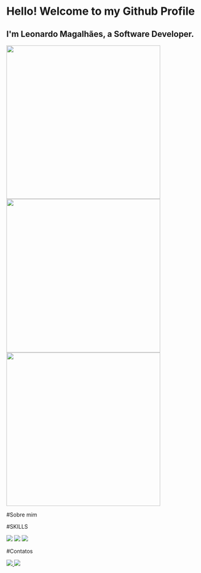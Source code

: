 # Hello! Welcome to my Github Profile
## I'm Leonardo Magalhães, a Software Developer.

<img src="https://camo.githubusercontent.com/9c97a381b2b2294105e064026d3bf16895e7d833bebb6aaddcb71f1aa6138273/68747470733a2f2f6769746875622d726561646d652d73746174732e76657263656c2e6170702f6170693f757365726e616d653d4c6d6167616c686165737a267468656d653d64726163756c612673686f775f69636f6e733d7472756526686964655f626f726465723d66616c736526636f756e745f707269766174653d74727565" width="400"/>


<img src="https://camo.githubusercontent.com/45c89202f14063b54523615a09590ac02b63eb9f5b7abadcd5b859322f85aee3/68747470733a2f2f6769746875622d726561646d652d73747265616b2d73746174732e6865726f6b756170702e636f6d2f3f757365723d4c6d6167616c686165737a267468656d653d64726163756c6126686964655f626f726465723d66616c7365" width="400"/>

<img src="https://camo.githubusercontent.com/e2658edc3f132b878083da97368f3af51efd1db2d7b1ad1b1cde331f8702efe4/68747470733a2f2f6769746875622d726561646d652d73746174732e76657263656c2e6170702f6170692f746f702d6c616e67732f3f757365726e616d653d4c6d6167616c686165737a267468656d653d64726163756c612673686f775f69636f6e733d7472756526686964655f626f726465723d66616c7365266c61796f75743d636f6d70616374" width="400"/>

#Sobre mim


#SKILLS
<div>
<img src="https://img.shields.io/badge/Python-3776AB?style=for-the-badge&logo=python&logoColor=white" />
<img src="https://img.shields.io/badge/HTML-239120?style=for-the-badge&logo=html5&logoColor=white" />
<img src="https://img.shields.io/badge/Node.js-43853D?style=for-the-badge&logo=node.js&logoColor=white" />
</div>



#Contatos
<div>
<a href="https://www.linkedin.com/in/gabriel-n%C3%BA%C3%B1ez-b81386130/">
<img src="https://img.shields.io/badge/LinkedIn-0077B5?style=for-the-badge&logo=linkedin&logoColor=white" /> 
</a>
<a href="mailto:gajonuco@gmail.com">
<img src="https://img.shields.io/badge/Gmail-D14836?style=for-the-badge&logo=gmail&logoColor=white"/> 
</a>
</div>
 


